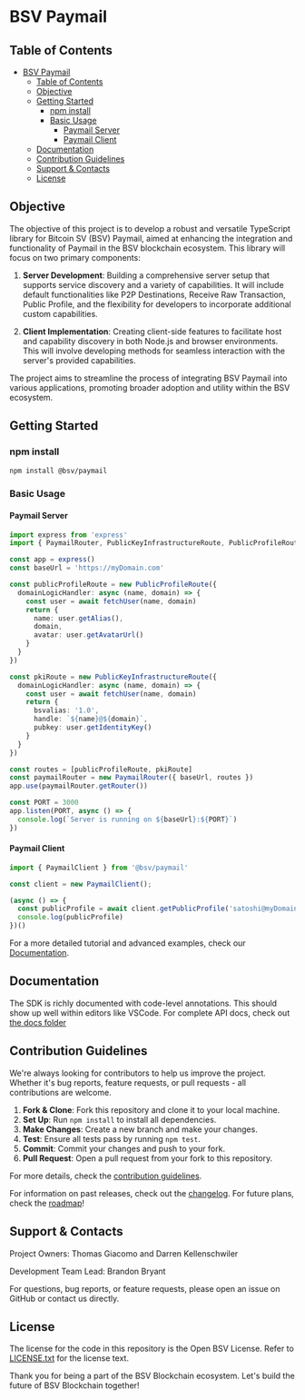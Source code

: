 # BSV Paymail

## Table of Contents

- [BSV Paymail](#bsv-paymail)
  - [Table of Contents](#table-of-contents)
  - [Objective](#objective)
  - [Getting Started](#getting-started)
    - [npm install](#npm-install)
    - [Basic Usage](#basic-usage)
      - [Paymail Server](#paymail-server)
      - [Paymail Client](#paymail-client)
  - [Documentation](#documentation)
  - [Contribution Guidelines](#contribution-guidelines)
  - [Support \& Contacts](#support--contacts)
  - [License](#license)

## Objective

The objective of this project is to develop a robust and versatile TypeScript library for Bitcoin SV (BSV) Paymail, aimed at enhancing the integration and functionality of Paymail in the BSV blockchain ecosystem. This library will focus on two primary components:

1. **Server Development**: Building a comprehensive server setup that supports service discovery and a variety of capabilities. It will include default functionalities like P2P Destinations, Receive Raw Transaction, Public Profile, and the flexibility for developers to incorporate additional custom capabilities.

2. **Client Implementation**: Creating client-side features to facilitate host and capability discovery in both Node.js and browser environments. This will involve developing methods for seamless interaction with the server's provided capabilities.

The project aims to streamline the process of integrating BSV Paymail into various applications, promoting broader adoption and utility within the BSV ecosystem.


## Getting Started

### npm install


```bash
npm install @bsv/paymail
```

### Basic Usage

#### Paymail Server
```typescript
import express from 'express'
import { PaymailRouter, PublicKeyInfrastructureRoute, PublicProfileRoute } from '@bsv/paymail'

const app = express()
const baseUrl = 'https://myDomain.com'

const publicProfileRoute = new PublicProfileRoute({
  domainLogicHandler: async (name, domain) => {
    const user = await fetchUser(name, domain)
    return {
      name: user.getAlias(),
      domain,
      avatar: user.getAvatarUrl()
    }
  }
})

const pkiRoute = new PublicKeyInfrastructureRoute({
  domainLogicHandler: async (name, domain) => {
    const user = await fetchUser(name, domain)
    return {
      bsvalias: '1.0',
      handle: `${name}@${domain}`,
      pubkey: user.getIdentityKey()
    }
  }
})

const routes = [publicProfileRoute, pkiRoute]
const paymailRouter = new PaymailRouter({ baseUrl, routes })
app.use(paymailRouter.getRouter())

const PORT = 3000
app.listen(PORT, async () => {
  console.log(`Server is running on ${baseUrl}:${PORT}`)
})
```

#### Paymail Client

```typescript
import { PaymailClient } from '@bsv/paymail'

const client = new PaymailClient();

(async () => {
  const publicProfile = await client.getPublicProfile('satoshi@myDomain.com')
  console.log(publicProfile)
})()

```

For a more detailed tutorial and advanced examples, check our [Documentation](#documentation).


## Documentation

The SDK is richly documented with code-level annotations. This should show up well within editors like VSCode. For complete API docs, check out [the docs folder](./docs)

## Contribution Guidelines

We're always looking for contributors to help us improve the project. Whether it's bug reports, feature requests, or pull requests - all contributions are welcome.

1. **Fork & Clone**: Fork this repository and clone it to your local machine.
2. **Set Up**: Run `npm install` to install all dependencies.
3. **Make Changes**: Create a new branch and make your changes.
4. **Test**: Ensure all tests pass by running `npm test`.
5. **Commit**: Commit your changes and push to your fork.
6. **Pull Request**: Open a pull request from your fork to this repository.

For more details, check the [contribution guidelines](./CONTRIBUTING.md).

For information on past releases, check out the [changelog](./CHANGELOG.md). For future plans, check the [roadmap](./ROADMAP.md)!

## Support & Contacts
Project Owners: Thomas Giacomo and Darren Kellenschwiler

Development Team Lead: Brandon Bryant

For questions, bug reports, or feature requests, please open an issue on GitHub or contact us directly.

## License

The license for the code in this repository is the Open BSV License. Refer to [LICENSE.txt](./LICENSE.txt) for the license text.

Thank you for being a part of the BSV Blockchain ecosystem. Let's build the future of BSV Blockchain together!
